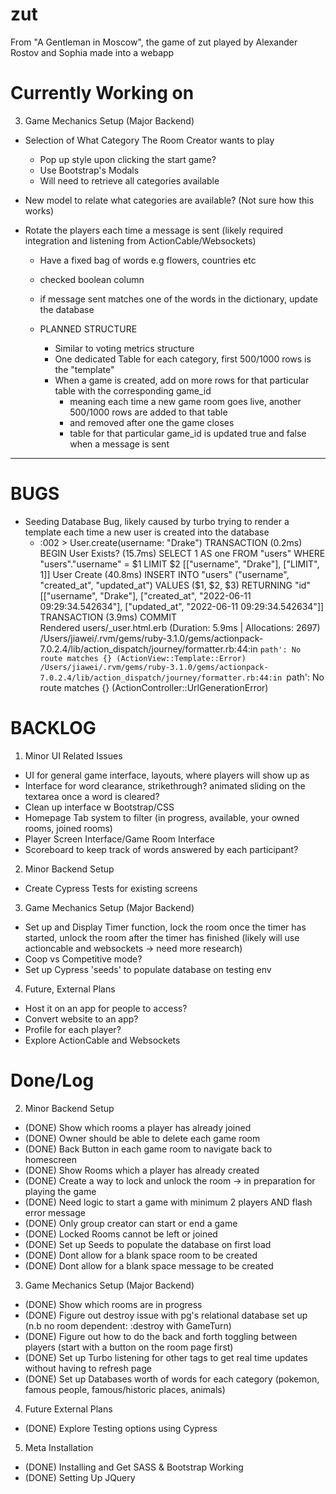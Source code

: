 # zut
From "A Gentleman in Moscow", the game of zut played by Alexander Rostov and Sophia made into a webapp

# Currently Working on
3. Game Mechanics Setup (Major Backend)
- Selection of What Category The Room Creator wants to play
    - Pop up style upon clicking the start game?
    - Use Bootstrap's Modals
    - Will need to retrieve all categories available

- New model to relate what categories are available? (Not sure how this works)

- Rotate the players each time a message is sent (likely required integration and listening from ActionCable/Websockets)
    - Have a fixed bag of words e.g flowers, countries etc
    - checked boolean column
    - if message sent matches one of the words in the dictionary, update the database

    - PLANNED STRUCTURE
        - Similar to voting metrics structure
        - One dedicated Table for each category, first 500/1000 rows is the "template"
        - When a game is created, add on more rows for that particular table with the corresponding game_id
            - meaning each time a new game room goes live, another 500/1000 rows are added to that table
            - and removed after one the game closes
            - table for that particular game_id is updated true and false when a message is sent

-------------------------------------------------------------------------------------------------------------------------------------------------------------------------------------------------


# BUGS
- Seeding Database Bug, likely caused by turbo trying to render a template each time a new user is created into the database
    - :002 > User.create(username: "Drake")
    TRANSACTION (0.2ms)  BEGIN
    User Exists? (15.7ms)  SELECT 1 AS one FROM "users" WHERE "users"."username" = $1 LIMIT $2  [["username", "Drake"], ["LIMIT", 1]]
    User Create (40.8ms)  INSERT INTO "users" ("username", "created_at", "updated_at") VALUES ($1, $2, $3) RETURNING "id"  [["username", "Drake"], ["created_at", "2022-06-11 09:29:34.542634"], ["updated_at", "2022-06-11 09:29:34.542634"]]
    TRANSACTION (3.9ms)  COMMIT                          
    Rendered users/_user.html.erb (Duration: 5.9ms | Allocations: 2697)
    /Users/jiawei/.rvm/gems/ruby-3.1.0/gems/actionpack-7.0.2.4/lib/action_dispatch/journey/formatter.rb:44:in `path': No route matches {} (ActionView::Template::Error)
    /Users/jiawei/.rvm/gems/ruby-3.1.0/gems/actionpack-7.0.2.4/lib/action_dispatch/journey/formatter.rb:44:in `path': No route matches {} (ActionController::UrlGenerationError)


# BACKLOG
1. Minor UI Related Issues
- UI for general game interface, layouts, where players will show up as
- Interface for word clearance, strikethrough? animated sliding on the textarea once a word is cleared?
- Clean up interface w Bootstrap/CSS
- Homepage Tab system to filter (in progress, available, your owned rooms, joined rooms)
- Player Screen Interface/Game Room Interface
- Scoreboard to keep track of words answered by each participant?


2. Minor Backend Setup
- Create Cypress Tests for existing screens


3. Game Mechanics Setup (Major Backend)
- Set up and Display Timer function, lock the room once the timer has started, unlock the room after the timer has finished (likely will use actioncable and websockets -> need more research)
- Coop vs Competitive mode?
- Set up Cypress 'seeds' to populate database on testing env


4. Future, External Plans
- Host it on an app for people to access?
- Convert website to an app?
- Profile for each player?
- Explore ActionCable and Websockets


# Done/Log
2. Minor Backend Setup
- (DONE) Show which rooms a player has already joined
- (DONE) Owner should be able to delete each game room
- (DONE) Back Button in each game room to navigate back to homescreen
- (DONE) Show Rooms which a player has already created
- (DONE) Create a way to lock and unlock the room -> in preparation for playing the game
- (DONE) Need logic to start a game with minimum 2 players AND flash error message
- (DONE) Only group creator can start or end a game
- (DONE) Locked Rooms cannot be left or joined
- (DONE) Set up Seeds to populate the database on first load
- (DONE) Dont allow for a blank space room to be created
- (DONE) Dont allow for a blank space message to be created

3. Game Mechanics Setup (Major Backend)
- (DONE) Show which rooms are in progress
- (DONE) Figure out destroy issue with pg's relational database set up (n.b no room dependent: :destroy with GameTurn)
- (DONE) Figure out how to do the back and forth toggling between players (start with a button on the room page first)
- (DONE) Set up Turbo listening for other tags to get real time updates without having to refresh page
- (DONE) Set up Databases worth of words for each category (pokemon, famous people, famous/historic places, animals)

4. Future External Plans
- (DONE) Explore Testing options using Cypress

5. Meta Installation
- (DONE) Installing and Get SASS & Bootstrap Working
- (DONE) Setting Up JQuery




